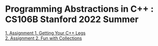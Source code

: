 # Programming Abstractions in C++ : CS106B Stanford 2022 Summer
[1. Assignment 1. Getting Your C++ Legs](https://web.stanford.edu/class/archive/cs/cs106b/cs106b.1228/assignments/1-cpp/)   
[2. Assignment 2. Fun with Collections](https://web.stanford.edu/class/archive/cs/cs106b/cs106b.1228/assignments/2-adt/)
